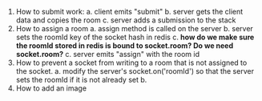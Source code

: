 1. How to submit work:
  a. client emits "submit"
  b. server gets the client data and copies the room
  c. server adds a submission to the stack
2. How to assign a room
  a. assign method is called on the server
  b. server sets the roomId key of the socket hash in redis
  c. **how do we make sure the roomId stored in redis is bound to socket.room? Do we need socket.room?**
  c. server emits "assign" with the room id
3. How to prevent a socket from writing to a room that is not assigned to the socket.
  a. modify the server's socket.on('roomId') so that the server sets the roomId if it is not already set
  b. 
3. How to add an image
